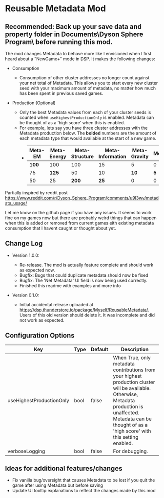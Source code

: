 
# Reusable Metadata Mod
## Recommended: Back up your save data and property folder in Documents\Dyson Sphere Program\ before running this mod. 

The mod changes Metadata to behave more like I envisioned when I first heard about a "NewGame+" mode in DSP. It makes the following changes:

 - Consumption
	- Consumption of other cluster addresses no longer count against your net total of Metadata. This allows you to start every new cluster seed with your maximum amount of metadata, no matter how much has been spent in previous saved games.

 - Production (Optional)
	- Only the best Metadata values from each of your cluster seeds is counted when `useHighestProductionOnly` is enabled. Metadata can be thought of as a 'high score' when this is enabled. 
	- For example, lets say you have three cluster addresses with the  Metadata production below. The **bolded** numbers are the amount of each metadata type that would available at the start of a new game.
	   - |Meta-EM|Meta-Energy|Meta-Structure|Meta-Information|Meta-Gravity|Metaverse|	
	     |------------|---------------|------------------|---------------------|----------------|------------| 
	     | **100** | 100 | 100 | 15 | 5 | 0 |
	     | 75 | **125** | 50 | 10 | **10** | **5** |
	     | 50 | 25 | **200** | **25** | 0 | 0 |
	 
		

Partially inspired by reddit post https://www.reddit.com/r/Dyson_Sphere_Program/comments/u9l3wv/metadata_usage/

Let me know on the github page if you have any issues. It seems to work fine on my games now but there are probably weird things that can happen when this is added or removed from current games eith existing metadata consumption that I havent caught or thought about yet.

## Change Log

- Version 1.0.0:
	- Re-release. The mod is actually feature complete and should work as expected now. 
	- Bugfix: Bugs that could duplicate metadata should now be fixed 
	- Bugfix: The 'Net Metadata' UI field is now being used correctly.
	- Finished this readme with examples and more info

- Version 0.1.0:
	- Initial accidental release uploaded at https://dsp.thunderstore.io/package/Myself/ReusableMetadata/. Users of this old version should delete it. It was incomplete and did not work as expected.

## Configuration Options


|Key|Type|Default|Description|
|---|---|---|---|
useHighestProductionOnly|bool|false|When True, only metadata contributions from your highest production cluster will be available. Otherwise, Metadata production is unaffected. Metadata can be thought of as a 'high score' with this setting enabled.
verboseLogging|bool|false|For debugging.

## Ideas for additional features/changes
- Fix vanilla bug/oversight that causes Metadata to be lost if you quit the game after using Metadata but before saving
- Update UI tooltip explanations to reflect the changes made by this mod
